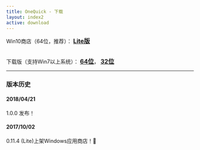 ```yaml
---
title: OneQuick - 下载
layout: index2
active: download
---
```

<style>
div.dl-link a {
	font-size: 16px;
	font-weight: 700;
}
</style>
<div style="margin: 10px 0;" class="dl-link">

Win10商店（64位，推荐）：
<a href="https://www.microsoft.com/store/apps/9pfn5k6qxt46" target="_blank">Lite版</a>

<br>
下载版（支持Win7以上系统）：
<a href="{{ site.lite.x64url }}">64位</a>，
<a href="{{ site.lite.x86url }}">32位</a>

</div>


<hr>

### 版本历史

#### 2018/04/21

1.0.0 发布！

#### 2017/10/02

0.11.4 (Lite)上架Windows应用商店！🎉